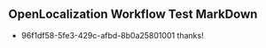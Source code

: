 ## OpenLocalization Workflow Test MarkDown
* 96f1df58-5fe3-429c-afbd-8b0a25801001 thanks!

<!--HONumber=Jul16_HO3-->


